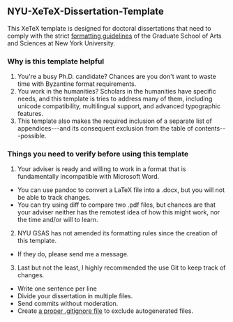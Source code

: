 ## NYU-XeTeX-Dissertation-Template
This XeTeX template is designed for doctoral dissertations that need to comply with the strict [formatting guidelines](http://gsas.nyu.edu/content/dam/nyu-as/gsas/documents/dissertationsubmissionrelated/Doctoral%20Dissertation%20Formatting%20Requirements%2010-09-15.pdf "formatting guidelines") of the Graduate School of Arts and Sciences at New York University. 

### Why is this template helpful
1. You're a busy Ph.D. candidate? Chances are you don't want to waste time with Byzantine format requirements.
2. You work in the humanities? Scholars in the humanities have specific needs, and this template is tries to address many of them, including unicode compatibility, multilingual support, and advanced typographic features.
3. This template also makes the required inclusion of a separate list of appendices---and its consequent exclusion from the table of contents---possible.  

### Things you need to verify before using this template
1. Your adviser is ready and willing to work in a format that is fundamentally incompatible with Microsoft Word.
  * You can use pandoc to convert a LaTeX file into a .docx, but you will not be able to track changes.
  * You can try using diff to compare two .pdf files, but chances are that your adviser neither has the remotest idea of how this might work, nor the time and/or will to learn.
2. NYU GSAS has not amended its formatting rules since the creation of this template.
  * If they do, please send me a message.
3. Last but not the least, I highly recommended the use Git to keep track of changes.
  * Write one sentence per line
  * Divide your dissertation in multiple files.
  * Send commits without moderation.
  * Create [a proper .gitignore file](https://gist.github.com/kogakure/149016 "a proper .gitignore file") to exclude autogenerated files.